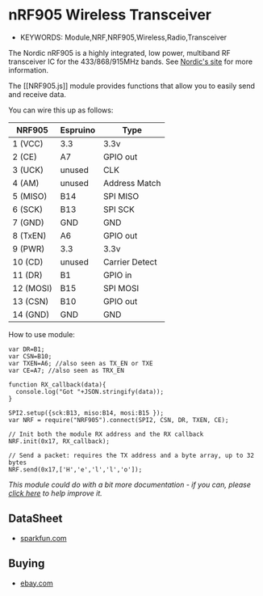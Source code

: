 <!--- Copyright (c) 2016 Jean-Philippe Rey. See the file LICENSE for copying permission. -->
nRF905 Wireless Transceiver
======================

* KEYWORDS: Module,NRF,NRF905,Wireless,Radio,Transceiver

The Nordic nRF905 is a highly integrated, low power, multiband RF transceiver IC for the 433/868/915MHz bands. See [Nordic's site](http://www.nordicsemi.com/eng/Products/Sub-1-GHz-RF/nRF905) for more information.

The [[NRF905.js]] module provides functions that allow you to easily send and receive data.

You can wire this up as follows:

|    NRF905   | Espruino |      Type     |
| ----------- | -------- | ------------- |
| 1  (VCC)    | 3.3      | 3.3v          |
| 2  (CE)     | A7       | GPIO out      |
| 3  (UCK)    | unused   | CLK           |
| 4  (AM)     | unused   | Address Match |
| 5  (MISO)   | B14      | SPI MISO      |
| 6  (SCK)    | B13      | SPI SCK       |
| 7  (GND)    | GND      | GND           |
| 8  (TxEN)   | A6       | GPIO out      |
| 9  (PWR)    | 3.3      | 3.3v          |
| 10 (CD)     | unused   | Carrier Detect|
| 11 (DR)     | B1       | GPIO in       |
| 12 (MOSI)   | B15      | SPI MOSI      |
| 13 (CSN)    | B10      | GPIO out      |
| 14 (GND)    | GND      | GND           |

How to use module:

```
var DR=B1;
var CSN=B10;
var TXEN=A6; //also seen as TX_EN or TXE
var CE=A7; //also seen as TRX_EN

function RX_callback(data){
  console.log("Got "+JSON.stringify(data));
}

SPI2.setup({sck:B13, miso:B14, mosi:B15 });
var NRF = require("NRF905").connect(SPI2, CSN, DR, TXEN, CE);

// Init both the module RX address and the RX callback
NRF.init(0x17, RX_callback);

// Send a packet: requires the TX address and a byte array, up to 32 bytes
NRF.send(0x17,['H','e','l','l','o']);
```

*This module could do with a bit more documentation - if you can, please [click here](https://github.com/espruino/EspruinoDocs/blob/master/devices/NRF905.js) to help improve it.*

DataSheet
------

* [sparkfun.com](https://www.sparkfun.com/datasheets/IC/nRF905_rev1_1.pdf)

Buying
------

* [ebay.com](http://www.ebay.com/sch/i.html?_nkw=nrf905)
